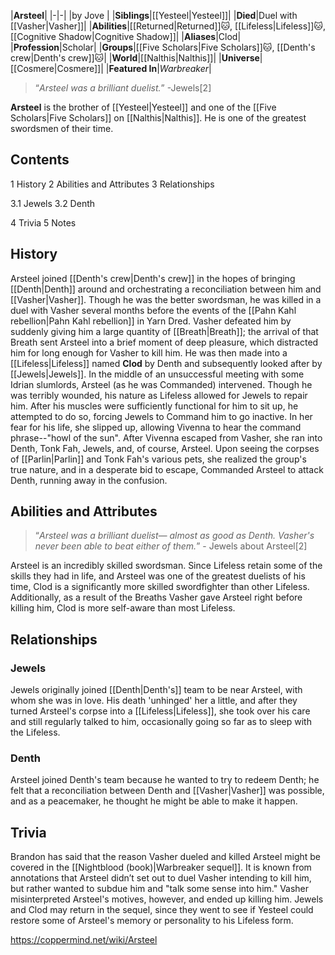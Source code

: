 |**Arsteel**|
|-|-|
|by  Jove |
|**Siblings**|[[Yesteel\|Yesteel]]|
|**Died**|Duel with [[Vasher\|Vasher]]|
|**Abilities**|[[Returned\|Returned]]🐱︎, [[Lifeless\|Lifeless]]🐱︎, [[Cognitive Shadow\|Cognitive Shadow]]|
|**Aliases**|Clod|
|**Profession**|Scholar|
|**Groups**|[[Five Scholars\|Five Scholars]]🐱︎, [[Denth's crew\|Denth's crew]]🐱︎|
|**World**|[[Nalthis\|Nalthis]]|
|**Universe**|[[Cosmere\|Cosmere]]|
|**Featured In**|*Warbreaker*|

>“*Arsteel was a brilliant duelist.*”
\-Jewels[2]


**Arsteel** is the brother of [[Yesteel\|Yesteel]] and one of the [[Five Scholars\|Five Scholars]] on [[Nalthis\|Nalthis]]. 
He is one of the greatest swordsmen of their time.

## Contents

1 History
2 Abilities and Attributes
3 Relationships

3.1 Jewels
3.2 Denth


4 Trivia
5 Notes


## History
Arsteel joined [[Denth's crew\|Denth's crew]] in the hopes of bringing [[Denth\|Denth]] around and orchestrating a reconciliation between him and [[Vasher\|Vasher]].
Though he was the better swordsman, he was killed in a duel with Vasher several months before the events of the [[Pahn Kahl rebellion\|Pahn Kahl rebellion]] in Yarn Dred. Vasher defeated him by suddenly giving him a large quantity of [[Breath\|Breath]]; the arrival of that Breath sent Arsteel into a brief moment of deep pleasure, which distracted him for long enough for Vasher to kill him. He was then made into a [[Lifeless\|Lifeless]] named **Clod** by Denth and subsequently looked after by [[Jewels\|Jewels]].
In the middle of an unsuccessful meeting with some Idrian slumlords, Arsteel (as he was Commanded) intervened. Though he was terribly wounded, his nature as Lifeless allowed for Jewels to repair him. After his muscles were sufficiently functional for him to sit up, he attempted to do so, forcing Jewels to Command him to go inactive. In her fear for his life, she slipped up, allowing Vivenna to hear the command phrase--"howl of the sun".
After Vivenna escaped from Vasher, she ran into Denth, Tonk Fah, Jewels, and, of course, Arsteel. Upon seeing the corpses of [[Parlin\|Parlin]] and Tonk Fah's various pets, she realized the group's true nature, and in a desperate bid to escape, Commanded Arsteel to attack Denth, running away in the confusion.

## Abilities and Attributes
>“*Arsteel was a brilliant duelist— almost as good as Denth. Vasher's never been able to beat either of them.*”
\- Jewels about Arsteel[2]


Arsteel is an incredibly skilled swordsman. Since Lifeless retain some of the skills they had in life, and Arsteel was one of the greatest duelists of his time, Clod is a significantly more skilled swordfighter than other Lifeless. Additionally, as a result of the Breaths Vasher gave Arsteel right before killing him, Clod is more self-aware than most Lifeless.

## Relationships
### Jewels
Jewels originally joined [[Denth\|Denth's]] team to be near Arsteel, with whom she was in love. His death 'unhinged' her a little, and after they turned Arsteel's corpse into a [[Lifeless\|Lifeless]], she took over his care and still regularly talked to him, occasionally going so far as to sleep with the Lifeless.

### Denth
Arsteel joined Denth's team because he wanted to try to redeem Denth; he felt that a reconciliation between Denth and [[Vasher\|Vasher]] was possible, and as a peacemaker, he thought he might be able to make it happen.

## Trivia
Brandon has said that the reason Vasher dueled and killed Arsteel might be covered in the [[Nightblood (book)\|Warbreaker sequel]]. It is known from annotations that Arsteel didn’t set out to duel Vasher intending to kill him, but rather wanted to subdue him and "talk some sense into him." Vasher misinterpreted Arsteel's motives, however, and ended up killing him.
Jewels and Clod may return in the sequel, since they went to see if Yesteel could restore some of Arsteel's memory or personality to his Lifeless form.


https://coppermind.net/wiki/Arsteel